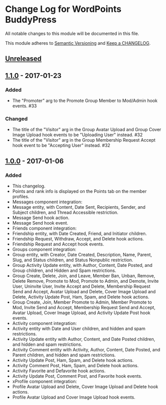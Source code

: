 # Change Log for WordPoints BuddyPress

All notable changes to this module will be documented in this file.

This module adheres to [Semantic Versioning](http://semver.org/) and [Keep a CHANGELOG](http://keepachangelog.com/).

## [Unreleased]

## [1.1.0] - 2017-01-23

### Added 

- The "Promoter" arg to the Promote Group Member to Mod/Admin hook events. #33

### Changed

- The title of the "Visitor" arg in the Group Avatar Upload and Group Cover Image Upload hook events to be "Uploading User" instead. #32
- The title of the "Visitor" arg in the Group Membership Request Accept hook event to be "Accepting User" instead. #32

## [1.0.0] - 2017-01-06

### Added

- This changelog.
- Points and rank info is displayed on the Points tab on the member profiles.
- Messages component integration:
 - Message entity, with Content, Date Sent, Recipients, Sender, and Subject children, and Thread Accessible restriction.
 - Message Send hook action.
 - Message Send hook event.
- Friends component integration:
 - Friendship entity, with Date Created, Friend, and Initiator children.
 - Friendship Request, Withdraw, Accept, and Delete hook actions.
 - Friendship Request and Accept hook events.
- Groups component integration:
 - Group entity, with Creator, Date Created, Description, Name, Parent, Slug, and Status children, and Status Nonpublic restriction.
 - Group Activity Update entity, with Author, Content, Date Posted, and Group children, and Hidden and Spam restrictions.
 - Group Create, Delete, Join, and Leave, Member Ban, Unban, Remove, Delete Remove, Promote to Mod, Promote to Admin, and Demote, Invite User, Uninvite User, Invite Accept and Delete, Membership Request Send and Accept, Avatar Upload and Delete, Cover Image Upload and Delete, Activity Update Post, Ham, Spam, and Delete hook actions. 
 - Group Create, Join, Member Promote to Admin, Member Promote to Mod, Invite Send and Accept, Membership Request Send and Accept, Avatar Upload, Cover Image Upload, and Activity Update Post hook events.
- Activity component integration:
 - Activity entity with Date and User children, and hidden and spam restrictions.
 - Activity Update entity with Author, Content, and Date Posted children, and hidden and spam restrictions.
 - Activity Comment entity with Activity, Author, Content, Date Posted, and Parent children, and hidden and spam restrictions.
 - Activity Update Post, Ham, Spam, and Delete hook actions.
 - Activity Comment Post, Ham, Spam, and Delete hook actions.
 - Activity Favorite and Defavorite hook actions.
 - Activity Update Post, Comment Post, and Favorite hook events.
- xProfile component integration:
 - Profile Avatar Upload and Delete, Cover Image Upload and Delete hook actions.
 - Profile Avatar Upload and Cover Image Upload hook events.

[unreleased]: https://github.com/WordPoints/wordpoints/compare/master...HEAD
[1.1.0]: https://github.com/WordPoints/wordpoints/compare/1.0.0...1.1.0
[1.0.0]: https://github.com/WordPoints/wordpoints/compare/...1.0.0

